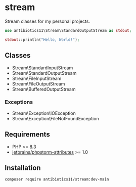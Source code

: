 # stream

Stream classes for my personal projects.

```php
use antibiotics11\Stream\StandardOutputStream as stdout;

stdout::println("Hello, World!");
```

## Classes

- Stream\StandardInputStream
- Stream\StandardOutputStream
- Stream\FileInputStream
- Stream\FileOutputStream
- Stream\BufferedOutputStream

### Exceptions

- Stream\Exception\IOException
- Stream\Exception\FileNotFoundException

## Requirements

- PHP >= 8.3
- <a href="https://github.com/jetbrains/phpstorm-attributes">jetbrains/phpstorm-attributes</a> >= 1.0

## Installation
```shell
composer require antibiotics11/stream:dev-main
```
